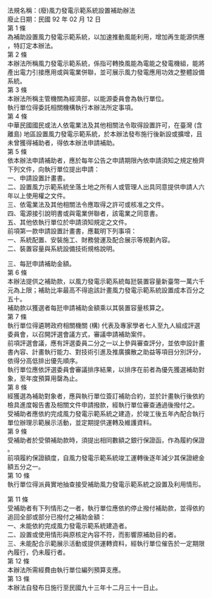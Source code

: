 法規名稱：(廢)風力發電示範系統設置補助辦法  
廢止日期：民國 92 年 02 月 12 日  
第 1 條  
為補助設置風力發電示範系統，以加速推動風能利用，增加再生能源供應  
，特訂定本辦法。  
第 2 條  
本辦法所稱風力發電示範系統，係指可轉換風能為電能之發電機組，能將  
產出電力引接應用或與電業併聯，並可展示風力發電應用功效之整體設備  
系統。  
第 3 條  
本辦法所稱主管機關為經濟部，以能源委員會為執行單位。  
執行單位得委託相關機構執行本辦法所定事項。  
第 4 條  
中華民國國民或法人依電業法及其他相關法令取得設置許可，在臺灣 (含  
離島) 地區設置風力發電示範系統，於本辦法發布施行後新設或擴增，且  
未曾獲得補助者，得依本辦法申請補助。  
第 5 條  
依本辦法申請補助者，應於每年公告之申請期限內依申請須知之規定檢齊  
下列文件，向執行單位提出申請：  
一、申請設置計畫書。  
二、設置風力示範系統坐落土地之所有人或管理人出具同意提供申請人六  
年以上使用權之文件。  
三、依電業法及其他相關法令應取得之許可或核准之文件。  
四、電源接引說明書或與電業併聯者，該電業之同意書。  
五、其他依執行單位於申請須知規定之文件。  
前項第一款申請設置計畫書，應載明下列事項：  
一、系統配置、安裝施工、財務營運及配合展示等規劃內容。  
二、裝置容量與系統設備技術規格說明。  


三、每瓩申請補助金額。  
第 6 條  
本辦法提供之補助款，以風力發電示範系統每瓩裝置容量新臺幣一萬六千  
元為上限；補助比率最高不得逾該計畫風力發電示範系統設置成本百分之  
五十。  
補助款以獲選者每瓩申請補助金額乘以其裝置容量核算之。  
第 7 條  
執行單位得遴聘政府相關機關 (構) 代表及專家學者七人至九人組成評選  
委員會，以召開評選會議方式，審議申請補助案件。  
前項評選會議，應有評選委員二分之一以上參與審查評分，並依申設計畫  
書內容、計畫執行能力、對技術引進及推廣擴散之助益等項目分別評分，  
依得分高低排出優先順序。  
執行單位應依評選委員會審議排序結果，以排序在前者為優先獲選補助對  
象，至年度預算用罄為止。  
第 8 條  
經獲選為補助對象者，應與執行單位簽訂補助合約，並於計畫執行後依約  
檢具進度報告書及相關文件申請撥款，經執行單位審查通過後撥付之。  
受補助者應依約完成風力發電示範系統之建造，於竣工後五年內配合執行  
單位辦理示範展示活動，並定期提供運轉及維護資料。  
第 9 條  
受補助者於受領補助款時，須提出相同數額之銀行保證函，作為履約保證  
。  
前項履約保證額度，自風力發電示範系統竣工運轉後逐年減少其保證總金  
額五分之一。  
第 10 條  
執行單位得派員實地抽查接受補助風力發電示範系統之設置及利用情形。  


第 11 條  
受補助者有下列情形之一者，執行單位應依約停止撥付補助款，並得依約  
追回全部或部分已撥付之補助金額：  
一、未能依約完成風力發電示範系統建造者。  
二、設置或使用情形與原核定內容不符，而影響原補助目的者。  
三、未能配合示範展示活動或提供運轉資料，經執行單位催告於一定期限  
內履行，仍未履行者。  
第 12 條  
本辦法所需經費由執行單位編列預算支應。  
第 13 條  
本辦法自發布日施行至民國九十三年十二月三十一日止。  


